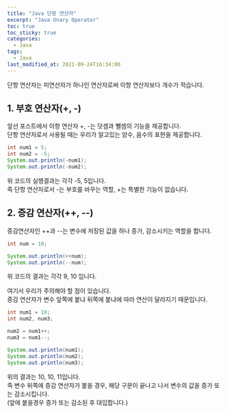 ```yaml
---
title: "Java 단항 연산자"
excerpt: "Java Unary Operator"
toc: true
toc_sticky: true
categories:
  - Java
tags:
  - Java
last_modified_at: 2021-09-24T16:34:00
---
```


단항 연산자는 피연산자가 하나인 연산자로써 이항 연산자보다 개수가 적습니다.

## 1. 부호 연산자(+, -)

앞선 포스트에서 이항 연산자 +, -는 덧셈과 뺄셈의 기능을 제공합니다.<br/>
단항 연산자로서 사용될 때는 우리가 알고있는 양수, 음수의 표현을 제공합니다.<br/>

```java
int num1 = 5;
int num2 = -5;
System.out.println(-num1);
System.out.println(-num2);
```

위 코드의 실행결과는 각각 -5, 5입니다.<br/>
즉 단항 연산자로서 -는 부호를 바꾸는 역할, +는 특별한 기능이 없습니다.<br/>

## 2. 증감 연산자(++, --)

증감연산자인 ++과 --는 변수에 저장된 값을 하나 증가, 감소시키는 역할을 합니다.<br/>

```java
int num = 10;

System.out.println(++num);
System.out.println(--num);
```

위 코드의 결과는 각각 9, 10 입니다.<br/>

여기서 우리가 주의해야 할 점이 있습니다.<br/>
증감 연산자가 변수 앞쪽에 붙냐 뒤쪽에 붙냐에 따라 연산이 달라지기 때문입니다.<br/>

```java
int num1 = 10;
int num2, num3;

num2 = num1++;
num3 = num1--;

System.out.println(num1);
System.out.println(num2);
System.out.println(num3);
```

위의 결과는 10, 10, 11입니다.<br/>
즉 변수 뒤쪽에 증감 연산자가 붙을 경우, 해당 구문이 끝나고 나서 변수의 값을 증가 또는 감소시킵니다.<br/>
(앞에 붙을경우 증가 또는 감소된 후 대입합니다.)
